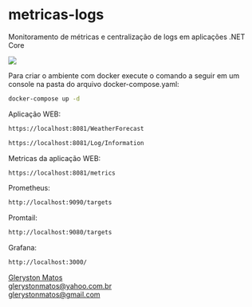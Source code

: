 # metricas-logs
Monitoramento de métricas e centralização de logs em aplicações .NET Core

<img src="https://github.com/GlerystonMatos/prometheus-net/blob/main/openAPM-Landscape.png" />

Para criar o ambiente com docker execute o comando a seguir em um console na pasta do arquivo docker-compose.yaml:

```bash
docker-compose up -d
```
Aplicação WEB: 

```bash
https://localhost:8081/WeatherForecast
```

```bash
https://localhost:8081/Log/Information
```

Metricas da aplicação WEB:

```bash
https://localhost:8081/metrics
```

Prometheus:

```bash
http://localhost:9090/targets
```

Promtail:

```bash
http://localhost:9080/targets
```

Grafana:

```bash
http://localhost:3000/
```

<a href="https://www.linkedin.com/in/glerystonmatos/" target="_blank">Gleryston Matos</a><br/>
glerystonmatos@yahoo.com.br<br/>
glerystonmatos@gmail.com<br/>